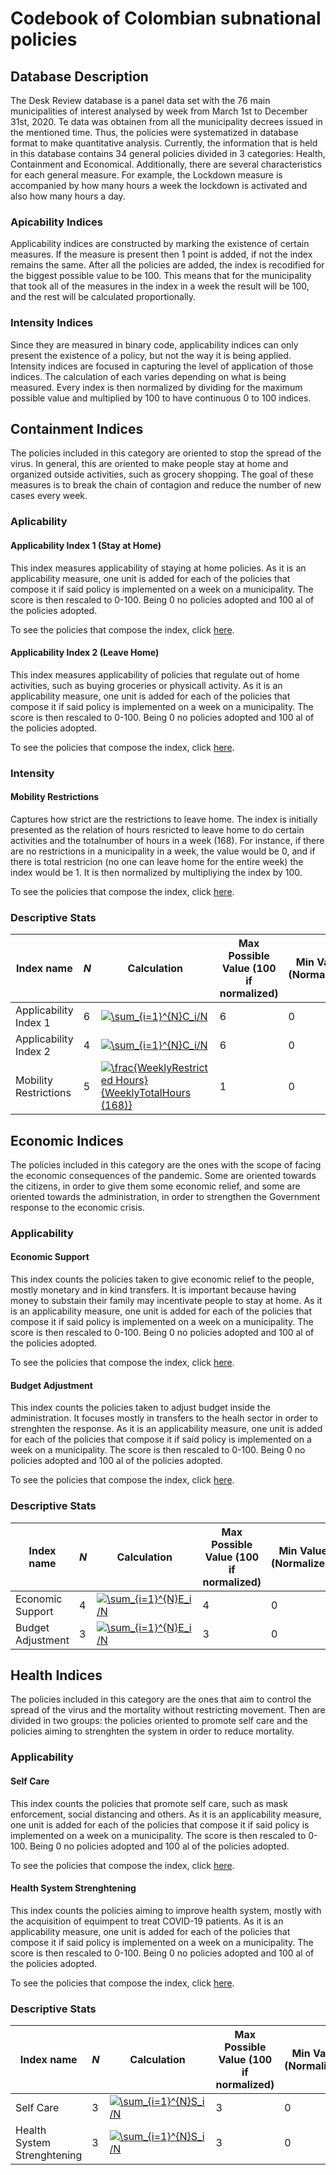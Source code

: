 # Codebook of Colombian subnational policies
## Database Description

The Desk Review database is a panel data set with the 76 main municipalities of interest analysed by week from March 1st to December 31st, 2020. Te data was obtainen from all the municipality decrees issued in the mentioned time. Thus, the policies were systematized in database format to make quantitative analysis. Currently, the information that is held in this database contains 34 general policies divided in 3 categories: Health, Containment and Economical. Additionally, there are several characteristics for each general measure. For example, the Lockdown measure is accompanied by how many hours a week the lockdown is activated and also how many hours a day. 

### Apicability Indices

Applicability indices are constructed by marking the existence of certain measures. If the measure is present then 1 point is added, if not the index remains the same. After all the policies are added, the index is recodified for the biggest possible value to be 100. This means that for the municipality that took all of the measures in the index in a week the result will be 100, and the rest will be calculated proportionally. 

### Intensity Indices

Since they are measured in binary code, applicability indices can only present the existence of a policy, but not the way it is being applied. Intensity indices are focused in capturing the level of application of those indices. The calculation of each varies depending on what is being measured. Every index is then normalized by dividing for the maximum possible value and multiplied by 100 to have continuous 0 to 100 indices. 

## Containment Indices
The policies included in this category are oriented to stop the spread of the virus. In general, this are oriented to make people stay at home and organized outside activities, such as grocery shopping. The goal of these measures is to break the chain of contagion and reduce the number of new cases every week.

### Aplicability
#### Applicability Index 1 (Stay at Home)
This index measures applicability of staying at home policies. As it is an applicability measure, one unit is added for each of the policies that compose it if said policy is implemented on a week on a municipality. The score is then rescaled to 0-100. Being 0 no policies adopted and 100 al of the policies adopted.

To see the policies that compose the index, click [here](https://github.com/dccontreras/Colombia-covid-policy/blob/main/Codebook.md).
#### Applicability Index 2 (Leave Home)
This index measures applicability of policies that regulate out of home activities, such as buying groceries or physicall  activity. As it is an applicability measure, one unit is added for each of the policies that compose it if said policy is implemented on a week on a municipality. The score is then rescaled to 0-100. Being 0 no policies adopted and 100 al of the policies adopted.

To see the policies that compose the index, click [here](https://github.com/dccontreras/Colombia-covid-policy/blob/main/Codebook.md).
### Intensity
#### Mobility Restrictions
Captures how strict are the restrictions to leave home. The index is initially presented as the relation of hours resricted to leave home to do certain activities and the totalnumber of hours in a week (168). For instance, if there are no restrictions in a municipality in a week, the value would be 0, and if there is total restricion (no one can leave home for  the  entire week) the index would be 1. It is then normalized by multipliying the index by 100.

To see the policies that compose the index, click [here](https://github.com/dccontreras/Colombia-covid-policy/blob/main/Codebook.md).

### Descriptive Stats
Index name | _N_ | Calculation | Max Possible Value (100 if normalized) | Min Value (Normalized) |  Max Value (Normalized) | Mean (Normalized) |  
| --- | --- | --- | --- | --- | --- | --- |  
| Applicability Index 1 |  6 |<a href="https://www.codecogs.com/eqnedit.php?latex=\sum_{i=1}^{N}C_i/N" target="_blank"><img src="https://latex.codecogs.com/gif.latex?\sum_{i=1}^{N}C_i/N" title="\sum_{i=1}^{N}C_i/N" /></a> |  6 | 0 | 100  |54.848|    
| Applicability Index 2 |  4 | <a href="https://www.codecogs.com/eqnedit.php?latex=\sum_{i=1}^{N}C_i/N" target="_blank"><img src="https://latex.codecogs.com/gif.latex?\sum_{i=1}^{N}C_i/N" title="\sum_{i=1}^{N}C_i/N" /></a> | 6 | 0 | 100| 35.210 | 
| Mobility Restrictions |  5 | <a href="https://www.codecogs.com/eqnedit.php?latex=\frac{WeeklyRestricted&space;Hours}{WeeklyTotalHours&space;(168)}" target="_blank"><img src="https://latex.codecogs.com/gif.latex?\frac{WeeklyRestricted&space;Hours}{WeeklyTotalHours&space;(168)}" title="\frac{WeeklyRestricted Hours}{WeeklyTotalHours (168)}" /></a> | 1 |  0 | 93.452 | 40.874 | 

## Economic Indices
The policies included in this category are the ones with the scope of facing the economic consequences of the pandemic. Some are oriented towards the citizens, in order to give them some economic relief, and some are oriented towards the administration, in order to strengthen the Government response to the economic crisis.
### Applicability
#### Economic Support
This index counts the policies taken to give economic relief to the people, mostly monetary and in kind transfers. It is important because having money to substain their family may incentivate people to stay at home.  As it is an applicability measure, one unit is added for each of the policies that compose it if said policy is implemented on a week on a municipality. The score is then rescaled to 0-100. Being 0 no policies adopted and 100 al of the policies adopted.

To see the policies that compose the index, click [here](https://github.com/dccontreras/Colombia-covid-policy/blob/main/Codebook.md).
#### Budget Adjustment
This index counts the policies taken to adjust budget inside the administration. It focuses mostly in transfers to the healh sector in order to strenghten the response. As it is an applicability measure, one unit is added for each of the policies that compose it if said policy is implemented on a week on a municipality. The score is then rescaled to 0-100. Being 0 no policies adopted and 100 al of the policies adopted.

To see the policies that compose the index, click [here](https://github.com/dccontreras/Colombia-covid-policy/blob/main/Codebook.md).


### Descriptive Stats
Index name | _N_ | Calculation | Max Possible Value (100 if normalized) | Min Value (Normalized) |  Max Value (Normalized) | Mean (Normalized) |  
| --- | --- | --- | --- | --- | --- | --- |  
| Economic Support|  4 | <a href="https://www.codecogs.com/eqnedit.php?latex=\sum_{i=1}^{N}E_i/N" target="_blank"><img src="https://latex.codecogs.com/gif.latex?\sum_{i=1}^{N}E_i/N" title="\sum_{i=1}^{N}E_i/N" /></a> |  4 | 0 | 100  |25.022 |   
| Budget Adjustment | 3 | <a href="https://www.codecogs.com/eqnedit.php?latex=\sum_{i=1}^{N}E_i/N" target="_blank"><img src="https://latex.codecogs.com/gif.latex?\sum_{i=1}^{N}E_i/N" title="\sum_{i=1}^{N}E_i/N" /></a>| 3 | 0 | 100| 33.395 | 


## Health Indices
The policies included in this category are the ones that aim to control the spread of the virus and the mortality without restricting movement. Then are divided in two groups: the policies oriented to promote self care and the policies aiming to strenghten the system in order to reduce mortality.

### Applicability
#### Self Care
This index counts the policies that promote self care, such as mask enforcement, social distancing and others. As it is an applicability measure, one unit is added for each of the policies that compose it if said policy is implemented on a week on a municipality. The score is then rescaled to 0-100. Being 0 no policies adopted and 100 al of the policies adopted.

To see the policies that compose the index, click [here](https://github.com/dccontreras/Colombia-covid-policy/blob/main/Codebook.md).
#### Health System Strenghtening
This index counts the policies aiming to improve health system, mostly with the acquisition of equimpent to treat COVID-19 patients. As it is an applicability measure, one unit is added for each of the policies that compose it if said policy is implemented on a week on a municipality. The score is then rescaled to 0-100. Being 0 no policies adopted and 100 al of the policies adopted.

To see the policies that compose the index, click [here](https://github.com/dccontreras/Colombia-covid-policy/blob/main/Codebook.md).


### Descriptive Stats
Index name | _N_ | Calculation | Max Possible Value (100 if normalized) | Min Value (Normalized) |  Max Value (Normalized) | Mean (Normalized) |  
| --- | --- | --- | --- | --- | --- | --- |  
| Self Care|  3 | <a href="https://www.codecogs.com/eqnedit.php?latex=\sum_{i=1}^{N}S_i/N" target="_blank"><img src="https://latex.codecogs.com/gif.latex?\sum_{i=1}^{N}S_i/N" title="\sum_{i=1}^{N}S_i/N" /></a> | 3 | 0 | 75  |29.274 |   
| Health System Strenghtening | 3 | <a href="https://www.codecogs.com/eqnedit.php?latex=\sum_{i=1}^{N}S_i/N" target="_blank"><img src="https://latex.codecogs.com/gif.latex?\sum_{i=1}^{N}S_i/N" title="\sum_{i=1}^{N}S_i/N" /></a>| 3 | 0 | 50| 7.916 | 

